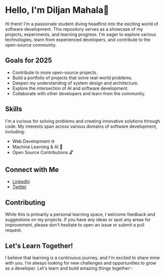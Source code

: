 # Hello, I'm Diljan Mahala👋

Hi there! I'm a passionate student diving headfirst into the exciting world of software development. This repository serves as a showcase of my projects, experiments, and learning progress. I'm eager to explore various technologies, learn from experienced developers, and contribute to the open-source community.

## Goals for 2025

- Contribute to more open-source projects.
- Build a portfolio of projects that solve real-world problems.
- Deepen my understanding of system design and architecture.
- Explore the intersection of AI and software development.
- Collaborate with other developers and learn from the community.

## Skills

I'm a curious for solving problems and creating innovative solutions through code. My interests span across various domains of software development, including:

- Web Development 🌐
- Machine Learning & AI 🤖
- Open Source Contributions 🔓

## Connect with Me

- [LinkedIn](https://www.linkedin.com/in/diljan-mahala-52b7951a5/)
- [Twitter]()

## Contributing

While this is primarily a personal learning space, I welcome feedback and suggestions on my projects. If you have any ideas or spot any areas for improvement, please don't hesitate to open an issue or submit a pull request.

## Let's Learn Together!

I believe that learning is a continuous journey, and I'm excited to share mine with you. I'm always looking for new challenges and opportunities to grow as a developer. Let's learn and build amazing things together✨

